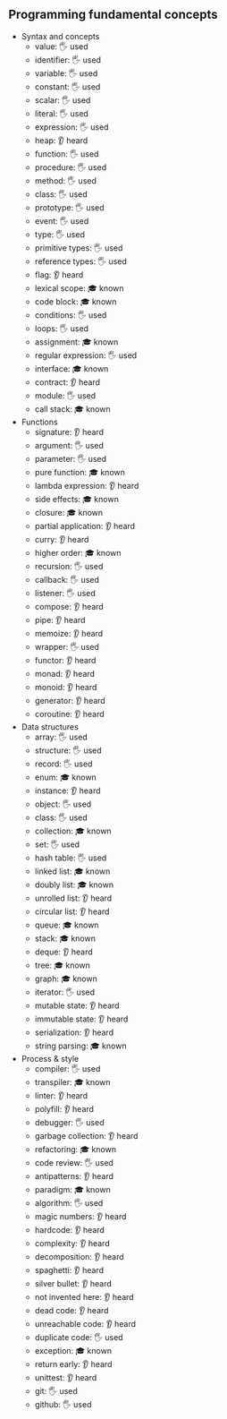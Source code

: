 ## Programming fundamental concepts

- Syntax and concepts
  - value: 🖐️ used
  - identifier: 🖐️ used 
  - variable: 🖐️ used
  - constant: 🖐️ used
  - scalar: 🖐️ used
  - literal: 🖐️ used
  - expression: 🖐️ used
  - heap: 👂 heard
  - function: 🖐️ used
  - procedure: 🖐️ used
  - method: 🖐️ used
  - class: 🖐️ used
  - prototype: 🖐️ used
  - event: 🖐️ used
  - type: 🖐️ used
  - primitive types: 🖐️ used
  - reference types: 🖐️ used
  - flag: 👂 heard
  - lexical scope: 🎓 known
  - code block: 🎓 known
  - conditions: 🖐️ used
  - loops: 🖐️ used
  - assignment: 🎓 known
  - regular expression: 🖐️ used
  - interface: 🎓 known
  - contract: 👂 heard
  - module: 🖐️ used
  - call stack: 🎓 known
- Functions
  - signature: 👂 heard
  - argument: 🖐️ used
  - parameter: 🖐️ used
  - pure function: 🎓 known
  - lambda expression: 👂 heard
  - side effects: 🎓 known
  - closure: 🎓 known
  - partial application: 👂 heard
  - curry: 👂 heard
  - higher order: 🎓 known
  - recursion: 🖐️ used
  - callback: 🖐️ used
  - listener: 🖐️ used
  - compose: 👂 heard
  - pipe: 👂 heard
  - memoize: 👂 heard
  - wrapper: 🖐️ used
  - functor: 👂 heard
  - monad: 👂 heard
  - monoid: 👂 heard
  - generator: 👂 heard
  - coroutine: 👂 heard
- Data structures
  - array: 🖐️ used
  - structure: 🖐️ used
  - record: 🖐️ used
  - enum: 🎓 known
  - instance: 👂 heard
  - object: 🖐️ used
  - class: 🖐️ used
  - collection: 🎓 known
  - set: 🖐️ used
  - hash table: 🖐️ used
  - linked list: 🎓 known
  - doubly list: 🎓 known
  - unrolled list: 👂 heard
  - circular list: 👂 heard
  - queue: 🎓 known
  - stack: 🎓 known
  - deque: 👂 heard
  - tree: 🎓 known
  - graph: 🎓 known
  - iterator: 🖐️ used
  - mutable state: 👂 heard
  - immutable state: 👂 heard
  - serialization: 👂 heard
  - string parsing: 🎓 known
- Process & style
  - compiler: 🖐️ used
  - transpiler: 🎓 known
  - linter: 👂 heard
  - polyfill: 👂 heard
  - debugger: 🖐️ used
  - garbage collection: 👂 heard
  - refactoring: 🎓 known
  - code review: 🖐️ used
  - antipatterns: 👂 heard
  - paradigm: 🎓 known
  - algorithm: 🖐️ used
  - magic numbers: 👂 heard
  - hardcode: 👂 heard
  - complexity: 👂 heard
  - decomposition: 👂 heard
  - spaghetti: 👂 heard
  - silver bullet: 👂 heard
  - not invented here: 👂 heard
  - dead code: 👂 heard
  - unreachable code: 👂 heard
  - duplicate code: 🖐️ used
  - exception: 🎓 known
  - return early: 👂 heard
  - unittest: 👂 heard
  - git: 🖐️ used
  - github: 🖐️ used

